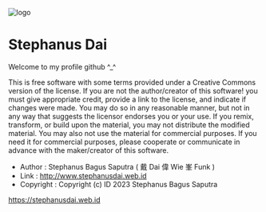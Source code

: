 ![logo](https://i.imgur.com/QTGG2PP.png)
# Stephanus Dai
Welcome to my profile github ^_^


This is free software with some terms provided under a
Creative Commons version of the license. If you are not
the author/creator of this software! you must give
appropriate credit, provide a link to the license, and
indicate if changes were made. You may do so in any
reasonable manner, but not in any way that suggests the
licensor endorses you or your use. If you remix,
transform, or build upon the material, you may not
distribute the modified material. You may also not use
the material for commercial purposes. If you need it for
commercial purposes, please cooperate or communicate in
advance with the maker/creator of this software.

- Author    :  Stephanus Bagus Saputra
               ( 戴 Dai 偉 Wie 峯 Funk )
- Link      :  http://www.stephanusdai.web.id
- Copyright :  Copyright (c) ID 2023 Stephanus Bagus Saputra

https://stephanusdai.web.id
